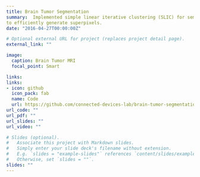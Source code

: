 ```yaml
---
title: Brain Tumor Segmentation
summary:  Implemented simple linear iterative clustering (SLIC) for sementing MRI brain images to help in tumor detection. SLIC adapts a k-means clustering approach
to efficiently generate superpixels.
date: "2016-04-27T00:00:00Z"

# Optional external URL for project (replaces project detail page).
external_link: ""

image:
  caption: Brain Tumor MRI
  focal_point: Smart

links:
links:
- icon: github
  icon_pack: fab
  name: Code
  url: https://github.com/connected-devices-lab/brain-tumor-segmentation
url_code: ""
url_pdf: ""
url_slides: ""
url_video: ""

# Slides (optional).
#   Associate this project with Markdown slides.
#   Simply enter your slide deck's filename without extension.
#   E.g. `slides = "example-slides"` references `content/slides/example-slides.md`.
#   Otherwise, set `slides = ""`.
slides: ""
---
```

